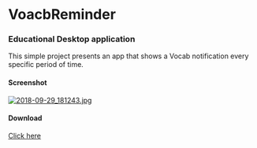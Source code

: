 # VoacbReminder

### Educational Desktop application
This simple project presents an app that shows a Vocab notification every specific period of time.
#### Screenshot 
[![2018-09-29_181243.jpg](https://i.postimg.cc/PxnGfpqL/2018-09-29_181243.jpg)](https://postimg.cc/NyDCp0mY)

#### Download
[Click here](https://raw.githubusercontent.com/Tahateber95/VoacbularyReminder/master/setup.exe)
